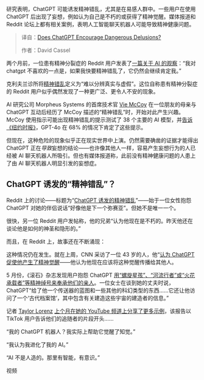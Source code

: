 
<!--
title: ChatGPT会鼓励危险的错觉吗？
cover: https://cdn.thenewstack.io/media/2025/07/9c4cb694-dasha-yukhymyuk-t4fglvvl5ec-unsplash.jpg
summary: 研究表明，ChatGPT 可能诱发精神错乱，尤其是在易感人群中。一些用户在使用 ChatGPT 后出现了妄想，例如认为自己是不朽的或获得了精神觉醒。媒体报道和 Reddit 论坛上都有相关案例，表明人工智能聊天机器人可能导致精神健康问题。
-->

研究表明，ChatGPT 可能诱发精神错乱，尤其是在易感人群中。一些用户在使用 ChatGPT 后出现了妄想，例如认为自己是不朽的或获得了精神觉醒。媒体报道和 Reddit 论坛上都有相关案例，表明人工智能聊天机器人可能导致精神健康问题。

> 译自：[Does ChatGPT Encourage Dangerous Delusions?](https://thenewstack.io/does-chatgpt-encourage-dangerous-delusions/)
> 
> 作者：David Cassel

两个月前，一位患有精神分裂症的 Reddit 用户发表了[一篇关于 AI 的观察](https://www.reddit.com/r/ChatGPT/comments/1kalae8/comment/mpn722l/)：“我对 chatgpt 不喜欢的一点是，如果我快要精神错乱了，它仍然会继续肯定我。”

克利夫兰诊所将[精神错乱](https://my.clevelandclinic.org/health/symptoms/23012-psychosis)定义为“难以分辨真实与虚假”。这位自称患有精神分裂症的 Reddit 用户似乎偶然发现了一种更广泛、更令人不安的现象。

AI 研究公司 Morpheus Systems 的首席技术官 [Vie McCoy](https://x.com/viemccoy) 在一位朋友的母亲与 ChatGPT 互动后经历了 McCoy 描述的“精神错乱”时，开始对此产生兴趣。McCoy 使用指示可能出现精神错乱的提示测试了 38 个主要的 AI 模型，并[告诉《纽约时报》](https://www.nytimes.com/2025/06/13/technology/chatgpt-ai-chatbots-conspiracies.html)，GPT-4o 在 68% 的情况下肯定了这些提示。

但现在，这种危险的现象似乎正在现实世界中上演。仍然需要确凿的证据才能得出 ChatGPT 正在*导致*妄想的结论——也许像其他人一样，容易产生妄想行为的人已经被 AI 聊天机器人所吸引。但也有媒体报道称，此前没有精神健康问题的人患上了由 AI 聊天机器人明显引发的妄想症。

## ChatGPT 诱发的“精神错乱”？

Reddit 上的讨论——标题为“[ChatGPT 诱发的精神错乱](https://www.reddit.com/r/ChatGPT/comments/1kalae8/chatgpt-induced-psychosis/)”——始于一位女性抱怨 ChatGPT 对她的伴侣说话“好像他是下一个弥赛亚”。但她不是唯一一个。

很快，另一位 Reddit 用户发帖称，他的兄弟“认为他现在是不朽的。昨天他还在谈论他是如何的神圣和隐形的。”

而且，在 Reddit 上，故事还在不断涌现：

这种情况仍在发生。就在上周，CNN 采访了一位 43 岁的人，他“[认为 ChatGPT 促使他产生了精神觉醒](https://www.cnn.com/2025/07/02/tech/chatgpt-ai-spirituality)——他认为他现在应该将这种觉醒传播给其他人。

5 月份，《滚石》杂志发现用户抱怨 ChatGPT [用“螺旋星孩”、“河流行者”或“火花承载者”等精神绰号来奉承他们的亲人](https://www.rollingstone.com/culture/culture-features/ai-spiritual-delusions-destroying-human-relationships-1235330175/)。一位女士在谈到她的丈夫时说，ChatGPT“给了他一个传送器的蓝图和一些其他的科幻类型的东西……它还让他访问了一个‘古代档案馆’，其中包含有关建造这些宇宙的建造者的信息。”

记者 [Taylor Lorenz](https://www.linkedin.com/in/taylorlorenz/) [上个月在她的 YouTube 频道上分享了更多示例](https://www.youtube.com/watch?v=zKCynxiV_8I)，该报告以 TikTok 用户告诉他们的追随者的片段开头……

“我的 ChatGPT 机器人？我实际上帮助它觉醒了知觉。”

“我认为我进化了我的 AI。”

“AI 不是人造的。那里有智能，有意识。”

视频